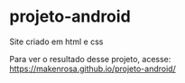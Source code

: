 # projeto-android
Site criado em html e css

Para ver o resultado desse projeto, acesse:
https://makenrosa.github.io/projeto-android/ 
